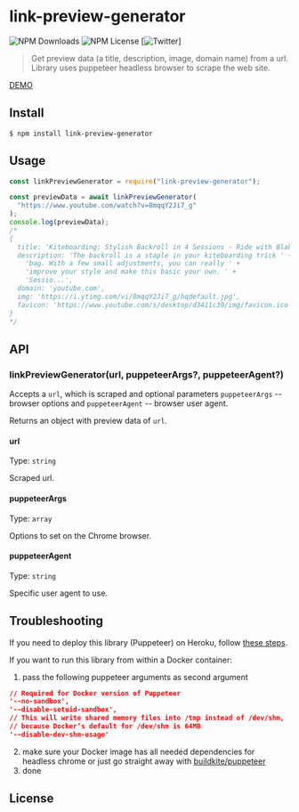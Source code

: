 # link-preview-generator

![NPM Downloads](https://img.shields.io/npm/dw/link-preview-generator)
![NPM License](https://img.shields.io/npm/l/link-preview-generator)
[![Twitter](https://img.shields.io/twitter/follow/MilkhailA.svg?style=social&label=@MilkhailA)]

> Get preview data (a title, description, image, domain name) from a url. Library uses puppeteer headless browser to scrape the web site.

 [DEMO](https://link-preview-generator.herokuapp.com/)

## Install

```
$ npm install link-preview-generator
```

## Usage

```js
const linkPreviewGenerator = require("link-preview-generator");

const previewData = await linkPreviewGenerator(
  "https://www.youtube.com/watch?v=8mqqY2Ji7_g"
);
console.log(previewData);
/*
{
  title: 'Kiteboarding: Stylish Backroll in 4 Sessions - Ride with Blake: Vlog 20',
  description: 'The backroll is a staple in your kiteboarding trick ' +
    'bag. With a few small adjustments, you can really ' +
    'improve your style and make this basic your own. ' +
    'Sessio...',
  domain: 'youtube.com',
  img: 'https://i.ytimg.com/vi/8mqqY2Ji7_g/hqdefault.jpg',
  favicon: 'https://www.youtube.com/s/desktop/d3411c39/img/favicon.ico'
}
*/
```

## API

### linkPreviewGenerator(url, puppeteerArgs?, puppeteerAgent?)

Accepts a `url`, which is scraped and optional parameters `puppeteerArgs` -- browser options and `puppeteerAgent` -- browser user agent.

Returns an object with preview data of `url`.

#### url

Type: `string`

Scraped url.

#### puppeteerArgs

Type: `array`

Options to set on the Chrome browser.

#### puppeteerAgent

Type: `string`

Specific user agent to use.

## Troubleshooting
If you need to deploy this library (Puppeteer) on Heroku, follow [these steps](https://stackoverflow.com/a/55090914/968379).

If you want to run this library from within a Docker container:
1. pass the following puppeteer arguments as second argument
```json
// Required for Docker version of Puppeteer
'--no-sandbox',
'--disable-setuid-sandbox',
// This will write shared memory files into /tmp instead of /dev/shm,
// because Docker’s default for /dev/shm is 64MB
'--disable-dev-shm-usage'
```
2. make sure your Docker image has all needed dependencies for headless chrome or just go straight away with [buildkite/puppeteer](https://hub.docker.com/r/buildkite/puppeteer/dockerfile)
3. done

## License


